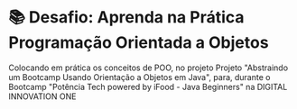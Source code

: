 <h1> 📚 Desafio: Aprenda na Prática Programação Orientada a Objetos</h1>

<p>Colocando em prática os conceitos de POO, no projeto Projeto "Abstraindo um Bootcamp Usando Orientação a Objetos em Java", para, durante o Bootcamp "Potência Tech powered by iFood - Java Beginners" na DIGITAL INNOVATION ONE</p>
